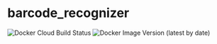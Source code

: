 # barcode_recognizer
![Docker Cloud Build Status](https://img.shields.io/docker/cloud/build/softwaydev/barcode-recognizer) ![Docker Image Version (latest by date)](https://img.shields.io/docker/v/softwaydev/barcode-recognizer)